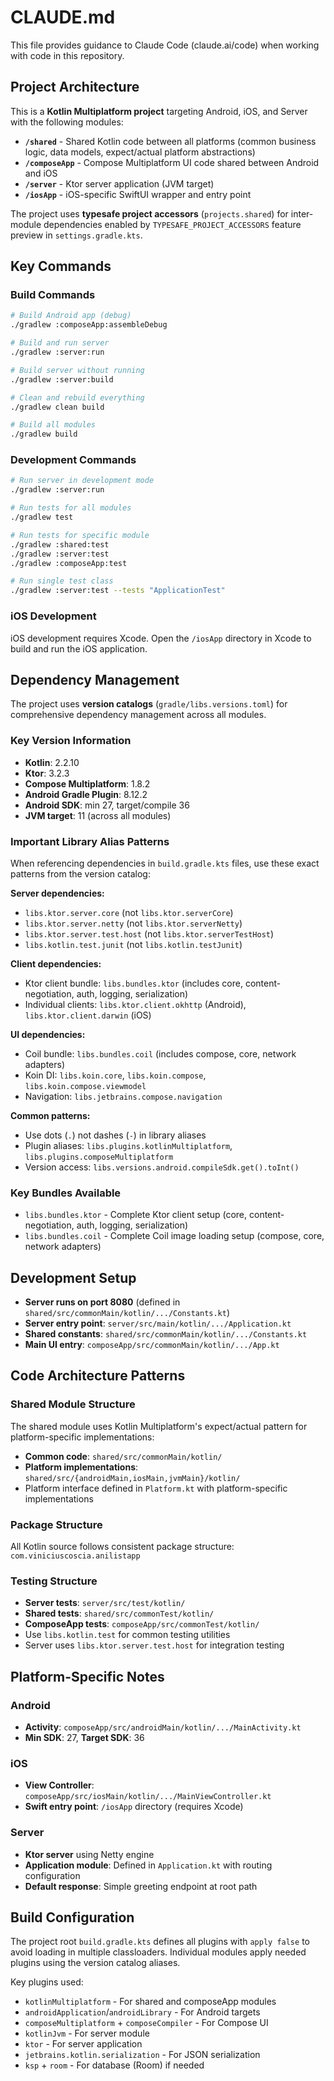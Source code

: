 # CLAUDE.md

This file provides guidance to Claude Code (claude.ai/code) when working with code in this repository.

## Project Architecture

This is a **Kotlin Multiplatform project** targeting Android, iOS, and Server with the following modules:

- **`/shared`** - Shared Kotlin code between all platforms (common business logic, data models, expect/actual platform abstractions)
- **`/composeApp`** - Compose Multiplatform UI code shared between Android and iOS
- **`/server`** - Ktor server application (JVM target)
- **`/iosApp`** - iOS-specific SwiftUI wrapper and entry point

The project uses **typesafe project accessors** (`projects.shared`) for inter-module dependencies enabled by `TYPESAFE_PROJECT_ACCESSORS` feature preview in `settings.gradle.kts`.

## Key Commands

### Build Commands
```bash
# Build Android app (debug)
./gradlew :composeApp:assembleDebug

# Build and run server
./gradlew :server:run

# Build server without running
./gradlew :server:build

# Clean and rebuild everything
./gradlew clean build

# Build all modules
./gradlew build
```

### Development Commands
```bash
# Run server in development mode
./gradlew :server:run

# Run tests for all modules
./gradlew test

# Run tests for specific module
./gradlew :shared:test
./gradlew :server:test
./gradlew :composeApp:test

# Run single test class
./gradlew :server:test --tests "ApplicationTest"
```

### iOS Development
iOS development requires Xcode. Open the `/iosApp` directory in Xcode to build and run the iOS application.

## Dependency Management

The project uses **version catalogs** (`gradle/libs.versions.toml`) for comprehensive dependency management across all modules.

### Key Version Information
- **Kotlin**: 2.2.10
- **Ktor**: 3.2.3  
- **Compose Multiplatform**: 1.8.2
- **Android Gradle Plugin**: 8.12.2
- **Android SDK**: min 27, target/compile 36
- **JVM target**: 11 (across all modules)

### Important Library Alias Patterns

When referencing dependencies in `build.gradle.kts` files, use these exact patterns from the version catalog:

**Server dependencies:**
- `libs.ktor.server.core` (not `libs.ktor.serverCore`)
- `libs.ktor.server.netty` (not `libs.ktor.serverNetty`) 
- `libs.ktor.server.test.host` (not `libs.ktor.serverTestHost`)
- `libs.kotlin.test.junit` (not `libs.kotlin.testJunit`)

**Client dependencies:**
- Ktor client bundle: `libs.bundles.ktor` (includes core, content-negotiation, auth, logging, serialization)
- Individual clients: `libs.ktor.client.okhttp` (Android), `libs.ktor.client.darwin` (iOS)

**UI dependencies:**
- Coil bundle: `libs.bundles.coil` (includes compose, core, network adapters)
- Koin DI: `libs.koin.core`, `libs.koin.compose`, `libs.koin.compose.viewmodel`
- Navigation: `libs.jetbrains.compose.navigation`

**Common patterns:**
- Use dots (`.`) not dashes (`-`) in library aliases
- Plugin aliases: `libs.plugins.kotlinMultiplatform`, `libs.plugins.composeMultiplatform`
- Version access: `libs.versions.android.compileSdk.get().toInt()`

### Key Bundles Available
- `libs.bundles.ktor` - Complete Ktor client setup (core, content-negotiation, auth, logging, serialization)
- `libs.bundles.coil` - Complete Coil image loading setup (compose, core, network adapters)

## Development Setup

- **Server runs on port 8080** (defined in `shared/src/commonMain/kotlin/.../Constants.kt`)
- **Server entry point**: `server/src/main/kotlin/.../Application.kt` 
- **Shared constants**: `shared/src/commonMain/kotlin/.../Constants.kt`
- **Main UI entry**: `composeApp/src/commonMain/kotlin/.../App.kt`

## Code Architecture Patterns

### Shared Module Structure
The shared module uses Kotlin Multiplatform's expect/actual pattern for platform-specific implementations:
- **Common code**: `shared/src/commonMain/kotlin/` 
- **Platform implementations**: `shared/src/{androidMain,iosMain,jvmMain}/kotlin/`
- Platform interface defined in `Platform.kt` with platform-specific implementations

### Package Structure
All Kotlin source follows consistent package structure: `com.viniciuscoscia.anilistapp`

### Testing Structure
- **Server tests**: `server/src/test/kotlin/`
- **Shared tests**: `shared/src/commonTest/kotlin/`
- **ComposeApp tests**: `composeApp/src/commonTest/kotlin/`
- Use `libs.kotlin.test` for common testing utilities
- Server uses `libs.ktor.server.test.host` for integration testing

## Platform-Specific Notes

### Android
- **Activity**: `composeApp/src/androidMain/kotlin/.../MainActivity.kt`
- **Min SDK**: 27, **Target SDK**: 36

### iOS  
- **View Controller**: `composeApp/src/iosMain/kotlin/.../MainViewController.kt`
- **Swift entry point**: `/iosApp` directory (requires Xcode)

### Server
- **Ktor server** using Netty engine
- **Application module**: Defined in `Application.kt` with routing configuration
- **Default response**: Simple greeting endpoint at root path

## Build Configuration

The project root `build.gradle.kts` defines all plugins with `apply false` to avoid loading in multiple classloaders. Individual modules apply needed plugins using the version catalog aliases.

Key plugins used:
- `kotlinMultiplatform` - For shared and composeApp modules
- `androidApplication`/`androidLibrary` - For Android targets  
- `composeMultiplatform` + `composeCompiler` - For Compose UI
- `kotlinJvm` - For server module
- `ktor` - For server application
- `jetbrains.kotlin.serialization` - For JSON serialization
- `ksp` + `room` - For database (Room) if needed